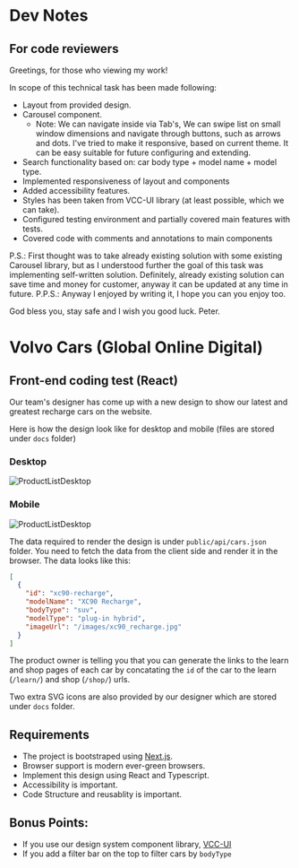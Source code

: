 # Dev Notes

## For code reviewers

Greetings, for those who viewing my work!

In scope of this technical task has been made following:
+ Layout from provided design.
+ Carousel component.
  + Note: We can navigate inside via Tab's,
    We can swipe list on small window dimensions and navigate through buttons, such as arrows and dots.
    I've tried to make it responsive, based on current theme.
    It can be easy suitable for future configuring and extending.
+ Search functionality based on: car body type + model name + model type.
+ Implemented responsiveness of layout and components
+ Added accessibility features.
+ Styles has been taken from VCC-UI library (at least possible, which we can take).
+ Configured testing environment and partially covered main features with tests.
+ Covered code with comments and annotations to main components

P.S.: First thought was to take already existing solution with some existing Carousel library,
but as I understood further the goal of this task was implementing self-written solution.
Definitely, already existing solution can save time and money for customer, anyway it can be updated at any time in future.
P.P.S.: Anyway I enjoyed by writing it, I hope you can you enjoy too.

God bless you, stay safe and I wish you good luck.
Peter.

# Volvo Cars (Global Online Digital)

## Front-end coding test (React)

Our team's designer has come up with a new design to show our latest and greatest recharge cars on the website.

Here is how the design look like for desktop and mobile (files are stored under `docs` folder)

### Desktop

![ProductListDesktop](./docs/ProductList-Desktop.png)

### Mobile

![ProductListDesktop](./docs/ProductList-Mobile.png)

The data required to render the design is under `public/api/cars.json` folder. You need to fetch the data from the client side and render it in the browser. The data looks like this:

```json
[
  {
    "id": "xc90-recharge",
    "modelName": "XC90 Recharge",
    "bodyType": "suv",
    "modelType": "plug-in hybrid",
    "imageUrl": "/images/xc90_recharge.jpg"
  }
]
```

The product owner is telling you that you can generate the links to the learn and shop pages of each car by concatating the `id` of the car to the learn (`/learn/`) and shop (`/shop/`) urls.

Two extra SVG icons are also provided by our designer which are stored under `docs` folder.

## Requirements

- The project is bootstraped using [Next.js](https://nextjs.org/).
- Browser support is modern ever-green browsers.
- Implement this design using React and Typescript.
- Accessibility is important.
- Code Structure and reusablity is important.

## Bonus Points:

- If you use our design system component library, [VCC-UI](https://vcc-ui.vercel.app/)
- If you add a filter bar on the top to filter cars by `bodyType`
